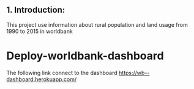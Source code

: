 ## 1. Introduction:
This project use information about rural population and land usage from 1990 to 2015 in worldbank


# Deploy-worldbank-dashboard
The following link connect to the dashboard
https://wb--dashboard.herokuapp.com/
